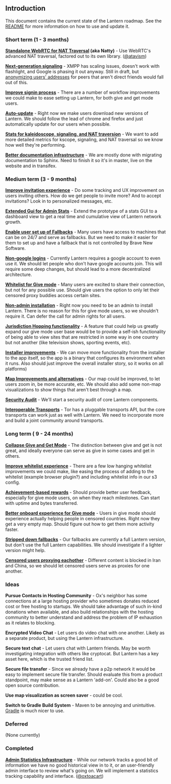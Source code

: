 ## Introduction

This document contains the current state of the Lantern roadmap. See the [README](README.md) for more information
on how to use and update it.

### Short term (1 - 3 months)

**[Standalone WebRTC for NAT Traversal](items/webrtc.md) (aka Natty)** - Use WebRTC's advanced NAT traversal, factored out to its 
own library. ([@atavism](https://github.com/atavism))

**[Next-generation signaling](https://github.com/getlantern/lantern-roadmap/blob/master/lep/DRAFT/003_Simple_Signaling.md)** - XMPP has scaling issues, doesn't work with flashlight, and Google is phasing it out anyway. Still in draft, but [anonymizing users' addresses](items/xmpp.md) for peers that aren't direct friends would fall out of this.

**[Improve signin process](items/signin.md)** - There are a number of workflow improvements we could make to ease 
setting up Lantern, for both give and get mode users.

**[Auto-update](items/autoupdate.md)** - Right now we make users download new versions of Lantern. We should follow the lead of chrome and firefox and just automatically update for our users when possible.

**[Stats for kaleidoscope, signaling, and NAT traversion](items/stats.md)** - We want to add more detailed metrics for kscope, signaling, and NAT traversal so we know how well they're performing.

**[Better documentation infrastructure](items/documentation.md)** - We are mostly done with migrating documentation to Sphinx. Need to finish it so it's in master, live on the website and in transifex.


### Medium term (3 - 9 months)

**[Improve invitation experience](items/invitation.md)** - Do some tracking and UX improvement on users inviting others. How do we get people to invite more? And to accept invitations? Look in to personalized messages, etc.

**[Extended Gui for Admin Stats](items/admin-gui.md)** - Extend the prototype of a stats GUI to a dashboard view to get a real time and cumulative view of Lantern network growth.

**[Enable user set up of Fallbacks](items/user-fallbacks.md)** - Many users have access to machines that can be on
24/7 and serve as fallbacks. But we need to make it easier for them to set up and have a fallback that is not controlled by Brave New Software.

**[Non-google logins](items/no-google.md)** - Currently Lantern requires a google account to even use it. We should let people who don't have google accounts join. This will require some deep changes, but should lead to a more decentralized architecture.

**[Whitelist for Give mode](items/give-whitelist.md)** - Many users are excited to share their connection, but not for any possible use. Should give users the option to only let their censored proxy buddies access certain sites.

**[Non-admin installation](items/non-admin-install.md)** - Right now you need to be an admin to install Lantern. There is no reason for this for give mode users, so we shouldn't require it. Can defer the call for admin rights for all users.

**[Jurisdiction Hopping functionality](items/jurisdiction-hopping.md)** - A feature that could help us greatly expand our give mode user base would be to provide a self-ish functionality of being able to view sites that are restricted in some way in one country but not another (like television shows, sporting events, etc).

**[Installer improvements](items/installer.md)** - We can move more functionality from the installer to the app itself, so the app is a binary that configures its environment when it runs. Also should just improve the overall installer story, so it works on all platforms)

**[Map Improvements and alternatives](items/map.md)** - Our map could be improved, to let users zoom in, be more accurate, etc. We should also add some non-map visualizations to show things that aren't best through a map.

**[Security Audit](items/security-audit.md)** - We'll start a security audit of core Lantern components.

**[Interoperable Transports](items/transports.md)** - Tor has a pluggable transports API, but the core transports can work just as well with Lantern. We need to incorporate more and build a joint community around transports.

### Long term ( 9 - 24 months)

**[Collapse Give and Get Mode](items/collapse-give-get.md)** - The distinction between give and get is not great, and ideally everyone can serve as give in some cases and get in others.

**[Improve whitelist experience](items/whitelist.md)** - There are a few low hanging whitelist improvements we could make, like easing the process of adding to the whitelist (example browser plugin?) and including whitelist info in our s3 config.

**[Achievement-based rewards](items/user-rewards.md)** - Should provide better user feedback, especially for give mode users, on when they reach milestones. Can start with uptime and bytes transferred.

**[Better onboard experience for Give mode](items/give-onboard.md)** - Users in give mode should experience actually helping people in censored countries. Right now they get a very empty map. Should figure out how to get them more activity faster.

**[Stripped down fallbacks](items/stripped-fallbacks.md)** - Our fallbacks are currently a full Lantern version, but don't use the full Lantern capabilities. We should investigate if a lighter version might help.

**[Censored users proxying eachother](items/censored-proxy.md)** - Different content is blocked in Iran and China, so we should let censored users serve as proxies for one another.


### Ideas

**Pursue Contacts in Hosting Community** - Ox's neighbor has some connections at a large hosting provider who sometimes donates reduced cost or free hosting to startups.  We should take advantage of such in-kind donations when available, and also build relationships with the hosting community to better understand and address the problem of IP exhaustion as it relates to blocking.

**Encrypted Video Chat** - Let users do video chat with one another. Likely as a separate product, but using the Lantern infrastructure.

**Secure text chat** - Let users chat with Lantern friends. May be worth investigating integration with others like cryptocat. But Lantern has a key asset here, which is the trusted friend list.

**Secure file transfer** - Since we already have a p2p network it would be easy to implement secure file transfer.
Should evaluate this from a product standpoint, may make sense as a Lantern 'add-on'. Could also be a good open
source contribution.

**Use map visualization as screen saver** - could be cool.

**Switch to Gradle Build System** - Maven to be annoying and unintuitive.  [Gradle](http://www.gradle.org/)
is much nicer to use.

### Deferred

(None currently)


### Completed

**[Admin Statistics Infrastructure](items/stats-infra.md)** - While our network tracks a good bit of information we have
no good historical view in to it, or an user-friendly admin interface to review what's going on. We will implement
a statistics tracking capability and interface. ([@oxtoacart](https://github.com/oxtoacart))


